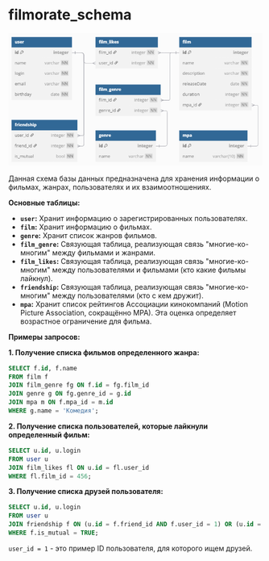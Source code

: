# filmorate_schema

![DB tables Shema of the filmorate project](https://github.com/AleksandrChistov/filmorate_schema/blob/main/Снимок%20экрана%202025-04-27%20175628.png)

Данная схема базы данных предназначена для хранения информации о фильмах, жанрах, пользователях и их взаимоотношениях.

**Основные таблицы:**

*   **`user`:** Хранит информацию о зарегистрированных пользователях.
*   **`film`:**  Хранит информацию о фильмах.
*   **`genre`:** Хранит список жанров фильмов.
*   **`film_genre`:**  Связующая таблица, реализующая связь "многие-ко-многим" между фильмами и жанрами.
*   **`film_likes`:** Связующая таблица, реализующая связь "многие-ко-многим" между пользователями и фильмами (кто какие фильмы лайкнул).
*   **`friendship`:** Связующая таблица, реализующая связь "многие-ко-многим" между пользователями (кто с кем дружит).
*   **`mpa`:**  Хранит список рейтингов Ассоциации кинокомпаний (Motion Picture Association, сокращённо МРА). Эта оценка определяет возрастное ограничение для фильма.

**Примеры запросов:**

**1. Получение списка фильмов определенного жанра:**

```sql
SELECT f.id, f.name
FROM film f
JOIN film_genre fg ON f.id = fg.film_id
JOIN genre g ON fg.genre_id = g.id
JOIN mpa m ON f.mpa_id = m.id
WHERE g.name = 'Комедия';
```

**2. Получение списка пользователей, которые лайкнули определенный фильм:**

```sql
SELECT u.id, u.login
FROM user u
JOIN film_likes fl ON u.id = fl.user_id
WHERE fl.film_id = 456;
```

**3. Получение списка друзей пользователя:**

```sql
SELECT u.id, u.login
FROM user u
JOIN friendship f ON (u.id = f.friend_id AND f.user_id = 1) OR (u.id = f.user_id AND f.friend_id = 1)
WHERE f.is_mutual = TRUE;
```
`user_id = 1` - это пример ID пользователя, для которого ищем друзей.
